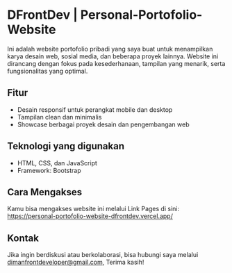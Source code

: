 # DFrontDev | Personal-Portofolio-Website

Ini adalah website portofolio pribadi yang saya buat untuk menampilkan karya desain web, sosial media, dan beberapa proyek lainnya. Website ini dirancang dengan fokus pada kesederhanaan, tampilan yang menarik, serta fungsionalitas yang optimal.

## Fitur
- Desain responsif untuk perangkat mobile dan desktop
- Tampilan clean dan minimalis
- Showcase berbagai proyek desain dan pengembangan web

## Teknologi yang digunakan
- HTML, CSS, dan JavaScript
- Framework: Bootstrap

## Cara Mengakses
Kamu bisa mengakses website ini melalui Link Pages di sini: https://personal-portofolio-website-dfrontdev.vercel.app/

## Kontak
Jika ingin berdiskusi atau berkolaborasi, bisa hubungi saya melalui dimanfrontdeveloper@gmail.com, Terima kasih!

